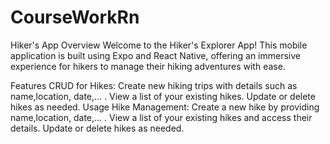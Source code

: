 # CourseWorkRn
Hiker's App
Overview
Welcome to the Hiker's Explorer App! This mobile application is built using Expo and React Native, offering an immersive experience for hikers to manage their hiking adventures with ease.

Features
CRUD for Hikes:
Create new hiking trips with details such as name,location, date,... .
View a list of your existing hikes.
Update or delete hikes as needed.
Usage
Hike Management:
Create a new hike by providing name,location, date,... .
View a list of your existing hikes and access their details.
Update or delete hikes as needed.
